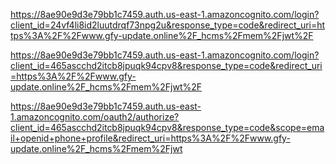 https://8ae90e9d3e79bb1c7459.auth.us-east-1.amazoncognito.com/login?client_id=24vf4li8id2luutdrqf73npg2u&response_type=code&redirect_uri=https%3A%2F%2Fwww.gfy-update.online%2F_hcms%2Fmem%2Fjwt%2F









https://8ae90e9d3e79bb1c7459.auth.us-east-1.amazoncognito.com/login?client_id=465ascchd2itcb8jpuqk94cpv8&response_type=code&redirect_uri=https%3A%2F%2Fwww.gfy-update.online%2F_hcms%2Fmem%2Fjwt%2F


https://8ae90e9d3e79bb1c7459.auth.us-east-1.amazoncognito.com/oauth2/authorize?client_id=465ascchd2itcb8jpuqk94cpv8&response_type=code&scope=email+openid+phone+profile&redirect_uri=https%3A%2F%2Fwww.gfy-update.online%2F_hcms%2Fmem%2Fjwt
